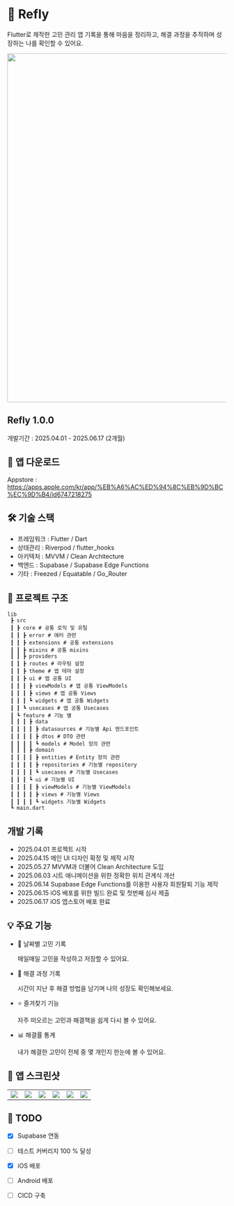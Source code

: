 # 📱 Refly
Flutter로 제작한 고민 관리 앱
기록을 통해 마음을 정리하고, 해결 과정을 추적하며 성장하는 나를 확인할 수 있어요.

<p align="center">
<img src=https://github.com/user-attachments/assets/4c8f8566-8739-4f4e-915f-baa6d54b703c/ width = 800></img>
</p>

## Refly 1.0.0
개발기간 : 2025.04.01 - 2025.06.17 (2개월)


## 📲 앱 다운로드
Appstore : https://apps.apple.com/kr/app/%EB%A6%AC%ED%94%8C%EB%9D%BC%EC%9D%B4/id6747218275

## 🛠 기술 스택
- 프레임워크 : Flutter / Dart
- 상태관리 : Riverpod / flutter_hooks
- 아키텍처 : MVVM / Clean Architecture
- 백엔드 : Supabase / Supabase Edge Functions
- 기타 : Freezed / Equatable / Go_Router

## 🧱 프로젝트 구조

```
lib
 ┣ src
 ┃ ┣ core # 공통 로직 및 유틸
 ┃ ┃ ┣ error # 에러 관련
 ┃ ┃ ┣ extensions # 공통 extensions
 ┃ ┃ ┣ mixins # 공통 mixins
 ┃ ┃ ┣ providers
 ┃ ┃ ┣ routes # 라우팅 설정
 ┃ ┃ ┣ theme # 앱 테마 설정
 ┃ ┃ ┣ ui # 앱 공통 UI
 ┃ ┃ ┃ ┣ viewModels # 앱 공통 ViewModels
 ┃ ┃ ┃ ┣ views # 앱 공통 Views
 ┃ ┃ ┃ ┗ widgets # 앱 공통 Widgets
 ┃ ┃ ┗ usecases # 앱 공통 Usecases
 ┃ ┗ feature # 기능 별
 ┃ ┃ ┃ ┣ data
 ┃ ┃ ┃ ┃ ┣ datasources # 기능별 Api 엔드포인트
 ┃ ┃ ┃ ┃ ┣ dtos # DTO 관련
 ┃ ┃ ┃ ┃ ┗ models # Model 정의 관련
 ┃ ┃ ┃ ┣ domain
 ┃ ┃ ┃ ┃ ┣ entities # Entity 정의 관련
 ┃ ┃ ┃ ┃ ┣ repositories # 기능별 repository
 ┃ ┃ ┃ ┃ ┗ usecases # 기능별 Usecases
 ┃ ┃ ┃ ┗ ui # 기능별 UI
 ┃ ┃ ┃ ┃ ┣ viewModels # 기능별 ViewModels
 ┃ ┃ ┃ ┃ ┣ views # 기능별 Views
 ┃ ┃ ┃ ┃ ┗ widgets 기능별 Widgets
 ┗ main.dart
```

## 개발 기록
- 2025.04.01 프로젝트 시작
- 2025.04.15 메인 UI 디자인 확정 및 제작 시작
- 2025.05.27 MVVM과 더불어 Clean Architecture 도입
- 2025.06.03 시트 애니메이션을 위한 정확한 위치 관계식 개선
- 2025.06.14 Supabase Edge Functions를 이용한 사용자 회원탈퇴 기능 제작
- 2025.06.15 iOS 배포를 위한 빌드 완료 및 첫번째 심사 제출
- 2025.06.17 iOS 앱스토어 배포 완료

## 💡 주요 기능
- 📅 날짜별 고민 기록

  매일매일 고민을 작성하고 저장할 수 있어요.

- 🔁 해결 과정 기록

  시간이 지난 후 해결 방법을 남기며 나의 성장도 확인해보세요.

- ⭐️ 즐겨찾기 기능

  자주 떠오르는 고민과 해결책을 쉽게 다시 볼 수 있어요.

- 📊 해결률 통계

  내가 해결한 고민이 전체 중 몇 개인지 한눈에 볼 수 있어요.


## 📸 앱 스크린샷
<table>
  <tr>
    <td>
      <img src = https://github.com/user-attachments/assets/a9411e38-6ec2-4745-8d43-7e96a4a14797>
    </td>
    <td>
      <img src = https://github.com/user-attachments/assets/f5b68f96-eae7-4def-b292-a9b5f73ad7a0>
    </td>
    <td>
      <img src = https://github.com/user-attachments/assets/512141ee-bcd8-4c5c-ac8d-ed46cfc50726>
    </td>
    <td>
      <img src = https://github.com/user-attachments/assets/c4b97ee2-71de-46c9-997c-d1d7d5fdecf7>
    </td>
    <td>
      <img src = https://github.com/user-attachments/assets/36c4a997-05f0-4f88-b80d-b1061a04452f>
    </td>
    <td>
      <img src = https://github.com/user-attachments/assets/eb6be8a7-6f2e-47ab-9090-3e2481f3c9d0>
    </td>
  </tr>
</table>

## 📌 TODO
- [X] Supabase 연동
- [ ] 테스트 커버리지 100 % 달성
- [X] iOS 배포
- [ ] Android 배포
- [ ] CICD 구축



